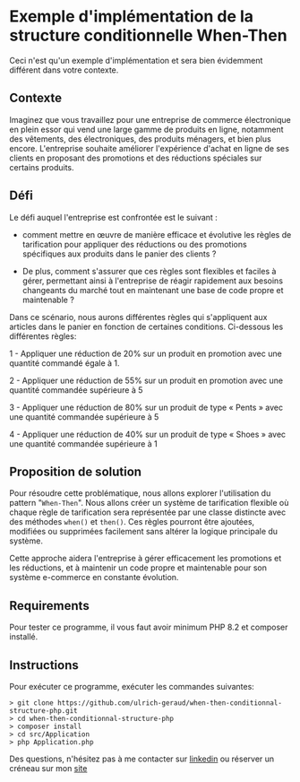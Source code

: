 # Exemple d'implémentation de la structure conditionnelle When-Then

Ceci n'est qu'un exemple d'implémentation et sera bien évidemment différent dans votre contexte.

## Contexte

Imaginez que vous travaillez pour une entreprise de commerce électronique en plein essor qui vend une
large gamme de produits en ligne, notamment des vêtements, des électroniques, des produits ménagers, et
bien plus encore. L'entreprise souhaite améliorer l'expérience d'achat en ligne de ses clients en proposant
des promotions et des réductions spéciales sur certains produits.

## Défi

Le défi auquel l'entreprise est confrontée est le suivant :

* comment mettre en œuvre de manière efficace et
évolutive les règles de tarification pour appliquer des réductions ou des promotions spécifiques aux produits dans
le panier des clients ?

* De plus, comment s'assurer que ces règles sont flexibles et faciles à gérer, permettant ainsi
à l'entreprise de réagir rapidement aux besoins changeants du marché tout en maintenant une base de code propre et
maintenable ?

Dans ce scénario, nous aurons différentes règles qui s'appliquent aux articles dans le panier en fonction de certaines
conditions. Ci-dessous les différentes règles:

1 - Appliquer une réduction de 20% sur un produit en promotion avec une quantité commandé égale à 1.

2 - Appliquer une réduction de 55% sur un produit en promotion avec une quantité commandée supérieure à 5

3 - Appliquer une réduction de 80% sur un produit de type « Pents » avec une quantité commandée supérieure à 5

4 - Appliquer une réduction de 40% sur un produit de type « Shoes » avec une quantité commandée supérieure à 1


## Proposition de solution

Pour résoudre cette problématique, nous allons explorer l'utilisation du pattern "`When-Then`". Nous allons créer un
système de tarification flexible où chaque règle de tarification sera représentée par une classe distincte avec des
méthodes `when()` et `then()`. Ces règles pourront être ajoutées, modifiées ou supprimées facilement sans altérer la
logique principale du système.

Cette approche aidera l'entreprise à gérer efficacement les promotions et les réductions, et à maintenir un code propre
et maintenable pour son système e-commerce en constante évolution.

## Requirements

Pour tester ce programme, il vous faut avoir minimum PHP 8.2 et composer installé.

## Instructions

Pour exécuter ce programme, exécuter les commandes suivantes:

```
> git clone https://github.com/ulrich-geraud/when-then-conditionnal-structure-php.git
> cd when-then-conditionnal-structure-php
> composer install
> cd src/Application
> php Application.php
```

Des questions, n'hésitez pas à me contacter sur [linkedin](https://www.linkedin.com/in/ulrich-geraud-ahogla/) ou réserver
un créneau sur mon [site](https://cleancoders.fr)